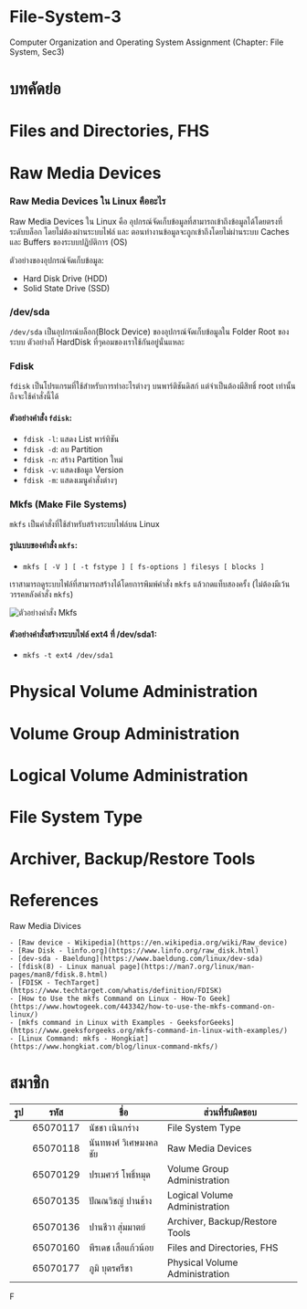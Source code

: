 # File-System-3

Computer Organization and Operating System Assignment (Chapter: File System, Sec3)

# บทคัดย่อ

# Files and Directories, FHS

# Raw Media Devices

### Raw Media Devices ใน Linux คืออะไร

Raw Media Devices ใน Linux คือ อุปกรณ์จัดเก็บข้อมูลที่สามารถเข้าถึงข้อมูลได้โดยตรงที่ระดับบล็อก โดยไม่ต้องผ่านระบบไฟล์ และ ตอนทำงานข้อมูลจะถูกเข้าถึงโดยไม่ผ่านระบบ Caches และ Buffers ของระบบปฏิบัติการ (OS)

ตัวอย่างของอุปกรณ์จัดเก็บข้อมูล:

- Hard Disk Drive (HDD)
- Solid State Drive (SSD)

### /dev/sda

`/dev/sda` เป็นอุปกรณ์บล็อก(Block Device) ของอุปกรณ์จัดเก็บข้อมูลใน Folder Root ของระบบ ตัวอย่างก็ HardDisk ที่ๆคอมของเราใช้กันอยู่นั่นแหละ

### Fdisk

`fdisk` เป็นโปรแกรมที่ใช้สำหรับการทำอะไรต่างๆ บนพาร์ติชันดิสก์ แต่จำเป็นต้องมีสิทธิ์ root เท่านั้นถึงจะใช้คำสั่งนี้ได้

#### ตัวอย่างคำสั่ง `fdisk`:

- `fdisk -l`: แสดง List พาร์ทิชัน
- `fdisk -d`: ลบ Partition
- `fdisk -n`: สร้าง Partition ใหม่
- `fdisk -v`: แสดงข้อมูล Version
- `fdisk -m`: แสดงเมนูคำสั่งต่างๆ

### Mkfs (Make File Systems)

`mkfs` เป็นคำสั่งที่ใช้สำหรับสร้างระบบไฟล์บน Linux

#### รูปแบบของคำสั่ง `mkfs`:

- `mkfs [ -V ] [ -t fstype ] [ fs-options ] filesys [ blocks ]`

เราสามารถดูระบบไฟล์ที่สามารถสร้างได้โดยการพิมพ์คำสั่ง  `mkfs` แล้วกดแท็บสองครั้ง (ไม่ต้องมีเว้นวรรคหลังคำสั่ง `mkfs`)

![ตัวอย่างคำสั่ง Mkfs](https://static1.howtogeekimages.com/wordpress/wp-content/uploads/2019/10/1-5.png?q=50&fit=crop&w=750&dpr=1.5#center)

#### ตัวอย่างคำสั่งสร้างระบบไฟล์ ext4 ที่ /dev/sda1:

- `mkfs -t ext4 /dev/sda1`

# Physical Volume Administration

# Volume Group Administration

# Logical Volume Administration

# File System Type

# Archiver, Backup/Restore Tools

# References

Raw Media Divices
```
- [Raw device - Wikipedia](https://en.wikipedia.org/wiki/Raw_device)
- [Raw Disk - linfo.org](https://www.linfo.org/raw_disk.html)
- [dev-sda - Baeldung](https://www.baeldung.com/linux/dev-sda)
- [fdisk(8) - Linux manual page](https://man7.org/linux/man-pages/man8/fdisk.8.html)
- [FDISK - TechTarget](https://www.techtarget.com/whatis/definition/FDISK)
- [How to Use the mkfs Command on Linux - How-To Geek](https://www.howtogeek.com/443342/how-to-use-the-mkfs-command-on-linux/)
- [mkfs command in Linux with Examples - GeeksforGeeks](https://www.geeksforgeeks.org/mkfs-command-in-linux-with-examples/)
- [Linux Command: mkfs - Hongkiat](https://www.hongkiat.com/blog/linux-command-mkfs/)
```

# สมาชิก

| รูป | รหัส | ชื่อ | ส่วนที่รับผิดชอบ |
| --- | ---| --- | --- |
|     | 65070117 | นัชชา เนินกร่าง | File System Type |
|     | 65070118 | นันทพงศ์ วิเศษมงคลชัย | Raw Media Devices |
|     | 65070129 | ปรเมศวร์ โพธิ์หมุด | Volume Group Administration |
|     | 65070135 | ปัณณวิชญ์ ปานช้าง | Logical Volume Administration |
|     | 65070136 | ปานชีวา สุ่มมาตย์ | Archiver, Backup/Restore Tools |
|     | 65070160 | พีรเดช เสือแก้วน้อย | Files and Directories, FHS |
|     | 65070177 | ภูมิ บุตรศรีชา | Physical Volume Administration |
F